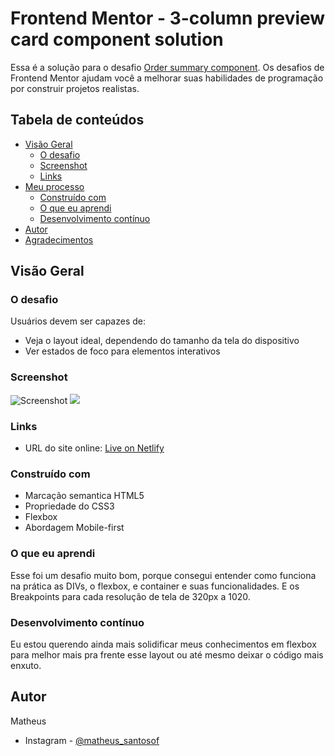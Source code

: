 # Frontend Mentor - 3-column preview card component solution

Essa é a solução para o desafio [Order summary component](https://www.frontendmentor.io/challenges/order-summary-component-QlPmajDUj). Os desafios de Frontend Mentor ajudam você a melhorar suas habilidades de programação por construir projetos realistas.

## Tabela de conteúdos

- [Visão Geral](#visao-geral)
  - [O desafio](#o-desafio)
  - [Screenshot](#screenshot)
  - [Links](#links)
- [Meu processo](#meu-processo)
  - [Construído com](#construido-com)
  - [O que eu aprendi](#o-que-eu-aprendi)
  - [Desenvolvimento contínuo](#desenvolvimento-continuo)
- [Autor](#autor)
- [Agradecimentos](#agradecimentos)

## Visão Geral

### O desafio

Usuários devem ser capazes de:

- Veja o layout ideal, dependendo do tamanho da tela do dispositivo
- Ver estados de foco para elementos interativos

### Screenshot

![Screenshot](assets/)
![](./assets/screenshots/mobile.png)

### Links

- URL do site online: [Live on Netlify](https://matheussantosws.github.io/order-summary-component-main/)

### Construído com

- Marcação semantica HTML5
- Propriedade do CSS3
- Flexbox
- Abordagem Mobile-first

### O que eu aprendi

Esse foi um desafio muito bom, porque consegui entender como funciona na prática as DIVs, o flexbox, e container e suas funcionalidades. E os Breakpoints para cada resolução de tela de 320px a 1020.

### Desenvolvimento contínuo

Eu estou querendo ainda mais solidificar meus conhecimentos em flexbox para melhor mais pra frente esse layout ou até mesmo deixar o código mais enxuto.

## Autor

Matheus

- Instagram - [@matheus_santosof](https://www.instagram.com/matheus_santosof/)
